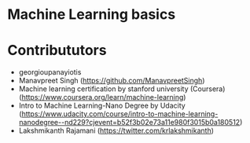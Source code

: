 # Machine Learning basics

# Contribututors
- georgioupanayiotis
- Manavpreet Singh (https://github.com/ManavpreetSingh)
- Machine learning certification by stanford university (Coursera) (https://www.coursera.org/learn/machine-learning)
- Intro to Machine Learning-Nano Degree by Udacity (https://www.udacity.com/course/intro-to-machine-learning-nanodegree--nd229?cjevent=b52f3b02e73a11e980f3015b0a180512)
- Lakshmikanth Rajamani (https://twitter.com/krlakshmikanth)

